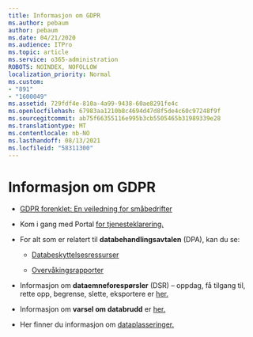 ```yaml
---
title: Informasjon om GDPR
ms.author: pebaum
author: pebaum
ms.date: 04/21/2020
ms.audience: ITPro
ms.topic: article
ms.service: o365-administration
ROBOTS: NOINDEX, NOFOLLOW
localization_priority: Normal
ms.custom:
- "891"
- "1600049"
ms.assetid: 729fdf4e-810a-4a99-9438-60ae8291fe4c
ms.openlocfilehash: 67983aa1210b8c4694d47d8f5de4c60c97248f9f
ms.sourcegitcommit: ab75f66355116e995b3cb5505465b31989339e28
ms.translationtype: MT
ms.contentlocale: nb-NO
ms.lasthandoff: 08/13/2021
ms.locfileid: "58311300"
---
```

# <a name="information-about-gdpr"></a>Informasjon om GDPR

- [GDPR forenklet: En veiledning for småbedrifter](https://docs.microsoft.com/microsoft-365/admin/security-and-compliance/gdpr-compliance)

- Kom i gang med Portal [for tjenesteklarering.](https://servicetrust.microsoft.com/ViewPage/GDPRGetStarted)

- For alt som er relatert til **databehandlingsavtalen** (DPA), kan du se:

  - [Databeskyttelsesressurser](https://servicetrust.microsoft.com/ViewPage/TrustDocuments)

  - [Overvåkingsrapporter](https://servicetrust.microsoft.com/ViewPage/MSComplianceGuide)

- Informasjon om **dataemneforespørsler** (DSR) – oppdag, få tilgang til, rette opp, begrense, slette, eksportere er [her.](https://docs.microsoft.com/microsoft-365/compliance/gdpr-dsr-office365)

- Informasjon om **varsel om databrudd** er [her.](https://servicetrust.microsoft.com/ViewPage/GDPRBreach)

- Her finner du informasjon om [dataplasseringer.](https://products.office.com/where-is-your-data-located?ms.officeurl=datamaps&amp;geo=All#All) 
